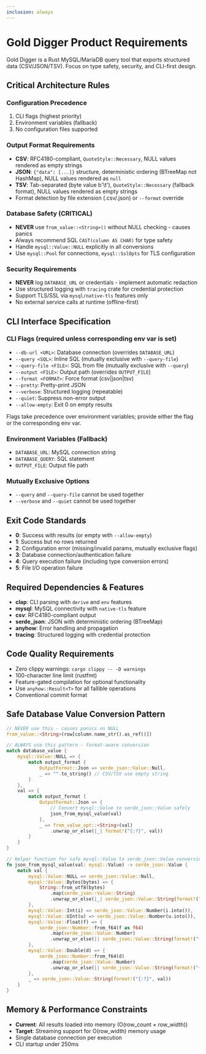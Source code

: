 ```yaml
---
inclusion: always
---
```


# Gold Digger Product Requirements

Gold Digger is a Rust MySQL/MariaDB query tool that exports structured data (CSV/JSON/TSV). Focus on type safety, security, and CLI-first design.

## Critical Architecture Rules

### Configuration Precedence

1. CLI flags (highest priority)
2. Environment variables (fallback)
3. No configuration files supported

### Output Format Requirements

- **CSV**: RFC4180-compliant, `QuoteStyle::Necessary`, NULL values rendered as empty strings
- **JSON**: `{"data": [...]}` structure, deterministic ordering (BTreeMap not HashMap), NULL values rendered as `null`
- **TSV**: Tab-separated (byte value b'\\t'), `QuoteStyle::Necessary` (fallback format), NULL values rendered as empty strings
- Format detection by file extension (.csv/.json) or `--format` override

### Database Safety (CRITICAL)

- **NEVER** use `from_value::<String>()` without NULL checking - causes panics
- Always recommend SQL `CAST(column AS CHAR)` for type safety
- Handle `mysql::Value::NULL` explicitly in all conversions
- Use `mysql::Pool` for connections, `mysql::SslOpts` for TLS configuration

### Security Requirements

- **NEVER** log `DATABASE_URL` or credentials - implement automatic redaction
- Use structured logging with `tracing` crate for credential protection
- Support TLS/SSL via `mysql/native-tls` features only
- No external service calls at runtime (offline-first)

## CLI Interface Specification

### CLI Flags (required unless corresponding env var is set)

- `--db-url <URL>`: Database connection (overrides `DATABASE_URL`)
- `--query <SQL>`: Inline SQL (mutually exclusive with `--query-file`)
- `--query-file <FILE>`: SQL from file (mutually exclusive with `--query`)
- `--output <FILE>`: Output path (overrides `OUTPUT_FILE`)
- `--format <FORMAT>`: Force format (csv|json|tsv)
- `--pretty`: Pretty-print JSON
- `--verbose`: Structured logging (repeatable)
- `--quiet`: Suppress non-error output
- `--allow-empty`: Exit 0 on empty results

Flags take precedence over environment variables; provide either the flag or the corresponding env var.

### Environment Variables (Fallback)

- `DATABASE_URL`: MySQL connection string
- `DATABASE_QUERY`: SQL statement
- `OUTPUT_FILE`: Output file path

### Mutually Exclusive Options

- `--query` and `--query-file` cannot be used together
- `--verbose` and `--quiet` cannot be used together

## Exit Code Standards

- **0**: Success with results (or empty with `--allow-empty`)
- **1**: Success but no rows returned
- **2**: Configuration error (missing/invalid params, mutually exclusive flags)
- **3**: Database connection/authentication failure
- **4**: Query execution failure (including type conversion errors)
- **5**: File I/O operation failure

## Required Dependencies & Features

- **clap**: CLI parsing with `derive` and `env` features
- **mysql**: MySQL connectivity with `native-tls` feature
- **csv**: RFC4180-compliant output
- **serde_json**: JSON with deterministic ordering (BTreeMap)
- **anyhow**: Error handling and propagation
- **tracing**: Structured logging with credential protection

## Code Quality Requirements

- Zero clippy warnings: `cargo clippy -- -D warnings`
- 100-character line limit (rustfmt)
- Feature-gated compilation for optional functionality
- Use `anyhow::Result<T>` for all fallible operations
- Conventional commit format

## Safe Database Value Conversion Pattern

```rust
// NEVER use this - causes panics on NULL
from_value::<String>(row[column.name_str().as_ref()])

// ALWAYS use this pattern - format-aware conversion
match database_value {
    mysql::Value::NULL => {
        match output_format {
            OutputFormat::Json => serde_json::Value::Null,
            _ => "".to_string() // CSV/TSV use empty string
        }
    },
    val => {
        match output_format {
            OutputFormat::Json => {
                // Convert mysql::Value to serde_json::Value safely
                json_from_mysql_value(val)
            },
            _ => from_value_opt::<String>(val)
                .unwrap_or_else(|_| format!("{:?}", val))
        }
    }
}

// Helper function for safe mysql::Value to serde_json::Value conversion
fn json_from_mysql_value(val: mysql::Value) -> serde_json::Value {
    match val {
        mysql::Value::NULL => serde_json::Value::Null,
        mysql::Value::Bytes(bytes) => {
            String::from_utf8(bytes)
                .map(serde_json::Value::String)
                .unwrap_or_else(|_| serde_json::Value::String(format!("{:?}", val)))
        },
        mysql::Value::Int(i) => serde_json::Value::Number(i.into()),
        mysql::Value::UInt(u) => serde_json::Value::Number(u.into()),
        mysql::Value::Float(f) => {
            serde_json::Number::from_f64(f as f64)
                .map(serde_json::Value::Number)
                .unwrap_or_else(|| serde_json::Value::String(format!("{:?}", f)))
        },
        mysql::Value::Double(d) => {
            serde_json::Number::from_f64(d)
                .map(serde_json::Value::Number)
                .unwrap_or_else(|| serde_json::Value::String(format!("{:?}", d)))
        },
        _ => serde_json::Value::String(format!("{:?}", val))
    }
}
```

## Memory & Performance Constraints

- **Current**: All results loaded into memory (O(row_count × row_width))
- **Target**: Streaming support for O(row_width) memory usage
- Single database connection per execution
- CLI startup under 250ms
